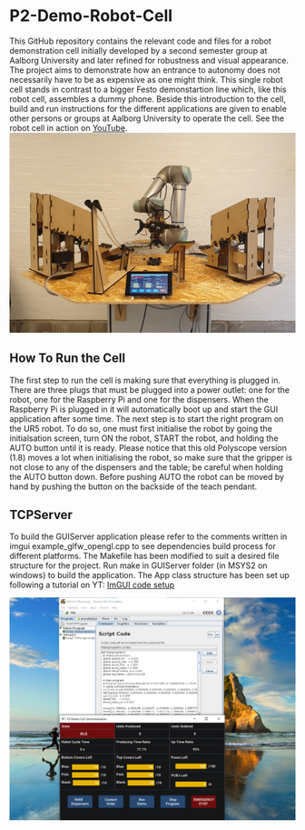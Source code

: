 # P2-Demo-Robot-Cell
This GitHub repository contains the relevant code and files for a robot demonstration cell initially developed by a second semester group at Aalborg University and later refined for robustness and visual appearance. The project aims to demonstrate how an entrance to autonomy does not necessarily have to be as expensive as one might think. This single robot cell stands in contrast to a bigger Festo demonstartion line which, like this robot cell, assembles a dummy phone. Beside this introduction to the cell, build and run instructions for the different applications are given to enable other persons or groups at Aalborg University to operate the cell. See the robot cell in action on [YouTube](https://youtu.be/gxAgMTmDVhU).
![Image of the whole robot cell](Media/BilledeAfCelleCropped.jpg)

## How To Run the Cell
The first step to run the cell is making sure that everything is plugged in. There are three plugs that must be plugged into a power outlet: one for the robot, one for the Raspberry Pi and one for the dispensers. When the Raspberry Pi is plugged in it will automatically boot up and start the GUI application after some time. The next step is to start the right program on the UR5 robot. To do so, one must first initialise the robot by going the initialsation screen, turn ON the robot, START the robot, and holding the AUTO button until it is ready. Please notice that this old Polyscope version (1.8) moves a lot when initialising the robot, so make sure that the gripper is not close to any of the dispensers and the table; be careful when holding the AUTO button down. Before pushing AUTO the robot can be moved by hand by pushing the button on the backside of the teach pendant. 

## TCPServer
To build the GUIServer application please refer to the comments written in imgui example_glfw_opengl.cpp to see dependencies build process for different platforms. The Makefile has been modified to suit a desired file structure for the project. Run make in GUIServer folder (in MSYS2 on windows) to build the application. The App class structure has been set up following a tutorial on YT:
[ImGUI code setup](https://www.youtube.com/watch?v=OYQp0GuoByM&t=1240s) 

![Screenshot of the GUI used for the robot cell demonstration.](Media/URSimAndGUI.png)


